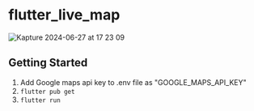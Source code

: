 # flutter_live_map

![Kapture 2024-06-27 at 17 23 09](https://github.com/nicolas-lukita/flutter-running/assets/76612512/f8003037-cfc9-4a78-865a-f858e64df862)

## Getting Started

1. Add Google maps api key to .env file as "GOOGLE_MAPS_API_KEY"
2. `flutter pub get`
3. `flutter run`
